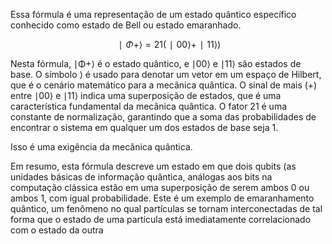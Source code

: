 
Essa fórmula é uma representação de um estado quântico específico conhecido como estado de Bell ou estado emaranhado.

$$∣Φ+⟩=2​1​(∣00⟩+∣11⟩)$$

Nesta fórmula, ∣Φ+⟩
 é o estado quântico, e ∣00⟩
 e ∣11⟩
 são estados de base. O símbolo ⟩
 é usado para denotar um vetor em um espaço de Hilbert, que é o cenário matemático para a mecânica quântica. O sinal de mais (+) entre ∣00⟩
  e ∣11⟩
 indica uma superposição de estados, que é uma característica fundamental da mecânica quântica.
O fator 2​1​ é uma constante de normalização, garantindo que a soma das probabilidades de encontrar o sistema em qualquer um dos estados de base seja 1. 

Isso é uma exigência da mecânica quântica.

Em resumo, esta fórmula descreve um estado em que dois qubits (as unidades básicas de informação quântica, análogas aos bits na computação clássica estão em uma superposição de serem ambos 0 ou ambos 1, com igual probabilidade. Este é um exemplo de emaranhamento quântico, um fenômeno no qual partículas se tornam interconectadas de tal forma que o estado de uma partícula está imediatamente correlacionado com o estado da outra

 





      
      
        
      
    
  

  
  
  
  

  
  
  
  
  

  
  
       
  
  

  
  
      
          
  

          
  

          
        
    
  
   
  


    


    
    
    
    
    
    
    
  
